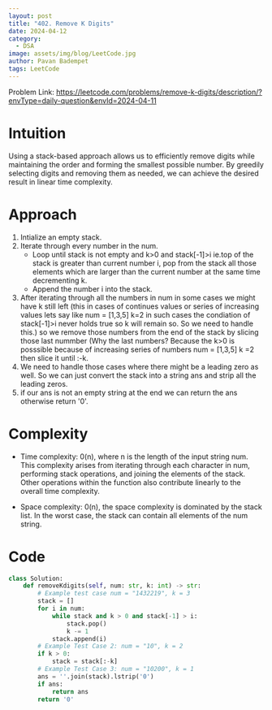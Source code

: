 ```yaml
---
layout: post
title: "402. Remove K Digits"
date: 2024-04-12
category:
  - DSA
image: assets/img/blog/LeetCode.jpg
author: Pavan Badempet
tags: LeetCode
---
```


Problem Link: https://leetcode.com/problems/remove-k-digits/description/?envType=daily-question&envId=2024-04-11

# Intuition
Using a stack-based approach allows us to efficiently remove digits while maintaining the order and forming the smallest possible number. By greedily selecting digits and removing them as needed, we can achieve the desired result in linear time complexity.

# Approach
1. Intialize an empty stack.
2. Iterate through every number in the num.
    - Loop until stack is not empty and k>0 and stack[-1]>i ie.top of the stack is greater than current number i, pop from the stack all those elements which are larger than the current number at the same time decrementing k.
    - Append the number i into the stack.
3. After iterating through all the numbers in num in some cases we might have k still left (this in cases of continues values or series of increasing values lets say like num = [1,3,5] k=2 in such cases the condiation of stack[-1]>i never holds true so k will remain so. So we need to handle this.) so we remove those numbers from the end of the stack by slicing those last nummber (Why the last numbers? Because the k>0 is posssible because of increasing series of numbers num = [1,3,5] k =2 then slice it until :-k.
4. We need to handle those cases where there might be a leading zero as well. So we can just convert the stack into a string ans and strip all the leading zeros.
5. if our ans is not an empty string at the end we can return the ans otherwise return '0'.

# Complexity
- Time complexity:
0(n), where n is the length of the input string num. This complexity arises from iterating through each character in num, performing stack operations, and joining the elements of the stack. Other operations within the function also contribute linearly to the overall time complexity.

- Space complexity:
0(n), the space complexity is dominated by the stack list. In the worst case, the stack can contain all elements of the num string.

# Code
```python
class Solution:
    def removeKdigits(self, num: str, k: int) -> str:
        # Example test case num = "1432219", k = 3
        stack = []
        for i in num:
            while stack and k > 0 and stack[-1] > i:
                stack.pop()
                k -= 1
            stack.append(i)
        # Example Test Case 2: num = "10", k = 2
        if k > 0:
            stack = stack[:-k] 
        # Example Test Case 3: num = "10200", k = 1
        ans = ''.join(stack).lstrip('0')
        if ans:
            return ans
        return '0'
